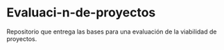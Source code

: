 # Evaluaci-n-de-proyectos
Repositorio que entrega las bases para una evaluación de la viabilidad de proyectos.
